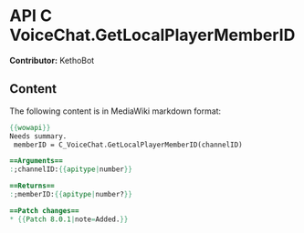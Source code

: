 # API C VoiceChat.GetLocalPlayerMemberID

**Contributor:** KethoBot

## Content

The following content is in MediaWiki markdown format:

```mediawiki
{{wowapi}}
Needs summary.
 memberID = C_VoiceChat.GetLocalPlayerMemberID(channelID)

==Arguments==
:;channelID:{{apitype|number}}

==Returns==
:;memberID:{{apitype|number?}}

==Patch changes==
* {{Patch 8.0.1|note=Added.}}
```